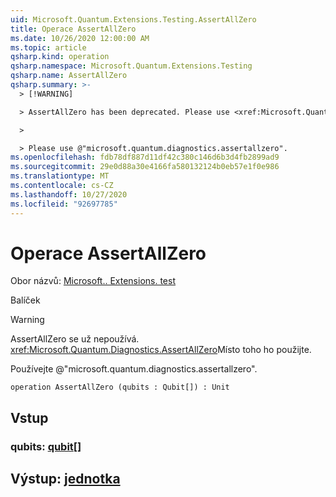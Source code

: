 ```yaml
---
uid: Microsoft.Quantum.Extensions.Testing.AssertAllZero
title: Operace AssertAllZero
ms.date: 10/26/2020 12:00:00 AM
ms.topic: article
qsharp.kind: operation
qsharp.namespace: Microsoft.Quantum.Extensions.Testing
qsharp.name: AssertAllZero
qsharp.summary: >-
  > [!WARNING]

  > AssertAllZero has been deprecated. Please use <xref:Microsoft.Quantum.Diagnostics.AssertAllZero> instead.

  >

  > Please use @"microsoft.quantum.diagnostics.assertallzero".
ms.openlocfilehash: fdb78df887d11df42c380c146d6b3d4fb2899ad9
ms.sourcegitcommit: 29e0d88a30e4166fa580132124b0eb57e1f0e986
ms.translationtype: MT
ms.contentlocale: cs-CZ
ms.lasthandoff: 10/27/2020
ms.locfileid: "92697785"
---
```

# <a name="assertallzero-operation"></a>Operace AssertAllZero

Obor názvů: [Microsoft.. Extensions. test](xref:Microsoft.Quantum.Extensions.Testing)

Balíček [](https://nuget.org/packages/)


> [!WARNING]
> AssertAllZero se už nepoužívá. <xref:Microsoft.Quantum.Diagnostics.AssertAllZero>Místo toho ho použijte.
>
> Používejte @"microsoft.quantum.diagnostics.assertallzero".



```qsharp
operation AssertAllZero (qubits : Qubit[]) : Unit
```


## <a name="input"></a>Vstup

### <a name="qubits--qubit"></a>qubits: [qubit](xref:microsoft.quantum.lang-ref.qubit)[]





## <a name="output--unit"></a>Výstup: [jednotka](xref:microsoft.quantum.lang-ref.unit)

